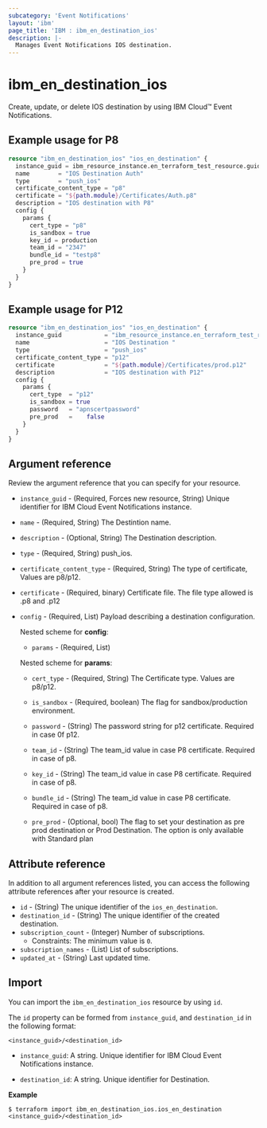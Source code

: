 ```yaml
---
subcategory: 'Event Notifications'
layout: 'ibm'
page_title: 'IBM : ibm_en_destination_ios'
description: |-
  Manages Event Notifications IOS destination.
---
```


# ibm_en_destination_ios

Create, update, or delete IOS destination by using IBM Cloud™ Event Notifications.

## Example usage for P8

```terraform
resource "ibm_en_destination_ios" "ios_en_destination" {
  instance_guid = ibm_resource_instance.en_terraform_test_resource.guid
  name        = "IOS Destination Auth"
  type        = "push_ios"
  certificate_content_type = "p8"
  certificate = "${path.module}/Certificates/Auth.p8"
  description = "IOS destination with P8"
  config {
    params {
      cert_type = "p8"
      is_sandbox = true
      key_id = production
      team_id = "2347"
      bundle_id = "testp8"
      pre_prod = true
    }
  }
}
```
## Example usage for P12

```terraform
resource "ibm_en_destination_ios" "ios_en_destination" {
  instance_guid            = "ibm_resource_instance.en_terraform_test_resource.guid"
  name                     = "IOS Destination "
  type                     = "push_ios"
  certificate_content_type = "p12"
  certificate              = "${path.module}/Certificates/prod.p12"
  description              = "IOS destination with P12"
  config {
    params {
      cert_type  = "p12"
      is_sandbox = true
      password   = "apnscertpassword"
      pre_prod   =    false
    }
  }
}
```

## Argument reference

Review the argument reference that you can specify for your resource.

- `instance_guid` - (Required, Forces new resource, String) Unique identifier for IBM Cloud Event Notifications instance.

- `name` - (Required, String) The Destintion name.

- `description` - (Optional, String) The Destination description.

- `type` - (Required, String) push_ios.

- `certificate_content_type` - (Required, String) The type of certificate, Values are p8/p12.

- `certificate` - (Required, binary) Certificate file. The file type allowed is .p8 and .p12

- `config` - (Required, List) Payload describing a destination configuration.

  Nested scheme for **config**:

  - `params` - (Required, List)

  Nested scheme for **params**:

  - `cert_type` - (Required, String) The Certificate type. Values are p8/p12.

  - `is_sandbox` - (Required, boolean) The flag for sandbox/production environment.

  - `password` - (String) The password string for p12 certificate. Required in case 0f p12.

  - `team_id` - (String) The team_id value in case P8 certificate. Required in case of p8.

  - `key_id` - (String) The team_id value in case P8 certificate. Required in case of p8.

  - `bundle_id` - (String) The team_id value in case P8 certificate. Required in case of p8.

  - `pre_prod` - (Optional, bool) The flag to set your destination as pre prod destination or Prod Destination. The option is only available with Standard plan

## Attribute reference

In addition to all argument references listed, you can access the following attribute references after your resource is created.

- `id` - (String) The unique identifier of the `ios_en_destination`.
- `destination_id` - (String) The unique identifier of the created destination.
- `subscription_count` - (Integer) Number of subscriptions.
  - Constraints: The minimum value is `0`.
- `subscription_names` - (List) List of subscriptions.
- `updated_at` - (String) Last updated time.

## Import

You can import the `ibm_en_destination_ios` resource by using `id`.

The `id` property can be formed from `instance_guid`, and `destination_id` in the following format:

```
<instance_guid>/<destination_id>
```

- `instance_guid`: A string. Unique identifier for IBM Cloud Event Notifications instance.

- `destination_id`: A string. Unique identifier for Destination.

**Example**

```
$ terraform import ibm_en_destination_ios.ios_en_destination <instance_guid>/<destination_id>
```

